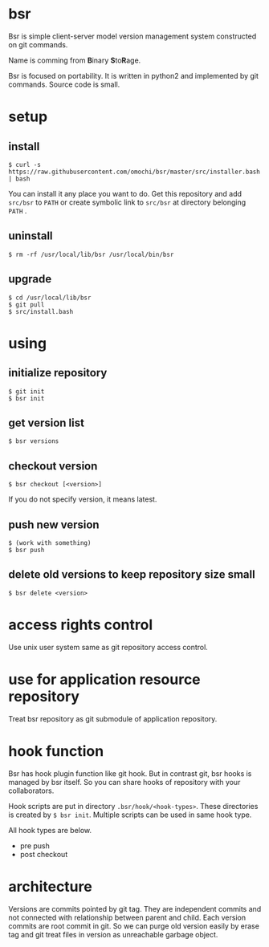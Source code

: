 # bsr

Bsr is simple client-server model version management system constructed on git commands.

Name is comming from **B**inary **S**to**R**age.

Bsr is focused on portability.
It is written in python2 and implemented by git commands.
Source code is small.

# setup

## install

~~~
$ curl -s https://raw.githubusercontent.com/omochi/bsr/master/src/installer.bash | bash
~~~

You can install it any place you want to do.
Get this repository and add `src/bsr` to `PATH` or create symbolic link to `src/bsr` at directory belonging `PATH` .

## uninstall

~~~
$ rm -rf /usr/local/lib/bsr /usr/local/bin/bsr
~~~

## upgrade

~~~
$ cd /usr/local/lib/bsr
$ git pull
$ src/install.bash
~~~

# using

## initialize repository

~~~
$ git init
$ bsr init
~~~

## get version list

~~~
$ bsr versions
~~~

## checkout version

~~~
$ bsr checkout [<version>]
~~~

If you do not specify version, it means latest.

## push new version

~~~
$ (work with something)
$ bsr push
~~~

## delete old versions to keep repository size small

~~~
$ bsr delete <version>
~~~

# access rights control

Use unix user system same as git repository access control.

# use for application resource repository

Treat bsr repository as git submodule of application repository.

# hook function

Bsr has hook plugin function like git hook.
But in contrast git, bsr hooks is managed by bsr itself.
So you can share hooks of repository with your collaborators.

Hook scripts are put in directory `.bsr/hook/<hook-types>`.
These directories is created by `$ bsr init`.
Multiple scripts can be used in same hook type.

All hook types are below.

- pre push
- post checkout

# architecture

Versions are commits pointed by git tag.
They are independent commits and not connected with relationship between parent and child.
Each version commits are root commit in git.
So we can purge old version easily by erase tag and git treat files in version as unreachable garbage object.
